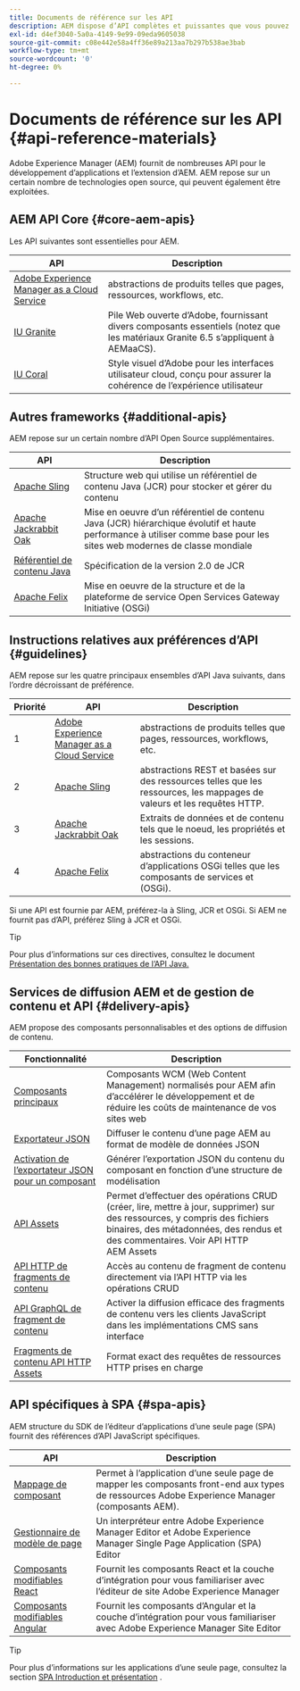```yaml
---
title: Documents de référence sur les API
description: AEM dispose d’API complètes et puissantes que vous pouvez exploiter pour votre projet d’expérience numérique.
exl-id: d4ef3040-5a0a-4149-9e99-09eda9605038
source-git-commit: c08e442e58a4ff36e89a213aa7b297b538ae3bab
workflow-type: tm+mt
source-wordcount: '0'
ht-degree: 0%

---
```


# Documents de référence sur les API {#api-reference-materials}

Adobe Experience Manager (AEM) fournit de nombreuses API pour le développement d’applications et l’extension d’AEM. AEM repose sur un certain nombre de technologies open source, qui peuvent également être exploitées.

## AEM API Core {#core-aem-apis}

Les API suivantes sont essentielles pour AEM.

| API | Description |
|---|---|
| [Adobe Experience Manager as a Cloud Service](https://www.adobe.io/experience-manager/reference-materials/cloud-service/javadoc/index.html) | abstractions de produits telles que pages, ressources, workflows, etc. |
| [IU Granite](https://helpx.adobe.com/fr/experience-manager/6-5/sites/developing/using/reference-materials/granite-ui/api/jcr_root/libs/granite/ui/index.html#) | Pile Web ouverte d’Adobe, fournissant divers composants essentiels (notez que les matériaux Granite 6.5 s’appliquent à AEMaaCS). |
| [IU Coral](https://opensource.adobe.com/coral-spectrum/documentation/) | Style visuel d’Adobe pour les interfaces utilisateur cloud, conçu pour assurer la cohérence de l’expérience utilisateur |

<!---
|Editor core JavaScript API reference|Provides all the base objects and concepts to support authoring of content resources|
--->

## Autres frameworks {#additional-apis}

AEM repose sur un certain nombre d’API Open Source supplémentaires.

| API | Description |
|---|---|
| [Apache Sling](https://sling.apache.org/apidocs/sling11/) | Structure web qui utilise un référentiel de contenu Java (JCR) pour stocker et gérer du contenu |
| [Apache Jackrabbit Oak](http://jackrabbit.apache.org/oak/docs/oak_api/overview.html) | Mise en oeuvre d’un référentiel de contenu Java (JCR) hiérarchique évolutif et haute performance à utiliser comme base pour les sites web modernes de classe mondiale |
| [Référentiel de contenu Java](https://www.adobe.io/experience-manager/reference-materials/spec/javax.jcr/javadocs/jcr-2.0/index.html) | Spécification de la version 2.0 de JCR |
| [Apache Felix](https://felix.apache.org) | Mise en oeuvre de la structure et de la plateforme de service Open Services Gateway Initiative (OSGi) |

## Instructions relatives aux préférences d’API {#guidelines}

AEM repose sur les quatre principaux ensembles d’API Java suivants, dans l’ordre décroissant de préférence.

| Priorité | API | Description |
|---|---|---|
| 1 | [Adobe Experience Manager as a Cloud Service](https://www.adobe.io/experience-manager/reference-materials/cloud-service/javadoc/index.html) | abstractions de produits telles que pages, ressources, workflows, etc. |
| 2 | [Apache Sling](https://sling.apache.org/apidocs/sling11/) | abstractions REST et basées sur des ressources telles que les ressources, les mappages de valeurs et les requêtes HTTP. |
| 3 | [Apache Jackrabbit Oak](http://jackrabbit.apache.org/oak/docs/oak_api/overview.html) | Extraits de données et de contenu tels que le noeud, les propriétés et les sessions. |
| 4 | [Apache Felix](https://felix.apache.org/) | abstractions du conteneur d’applications OSGi telles que les composants de services et (OSGi). |

Si une API est fournie par AEM, préférez-la à Sling, JCR et OSGi. Si AEM ne fournit pas d’API, préférez Sling à JCR et OSGi.

>[!TIP]
>
>Pour plus d’informations sur ces directives, consultez le document [Présentation des bonnes pratiques de l’API Java.](https://experienceleague.adobe.com/docs/experience-manager-learn/foundation/development/understand-java-api-best-practices.html?lang=fr)

## Services de diffusion AEM et de gestion de contenu et API {#delivery-apis}

AEM propose des composants personnalisables et des options de diffusion de contenu.

| Fonctionnalité | Description |
|---|---|
| [Composants principaux](https://experienceleague.adobe.com/docs/experience-manager-core-components/using/introduction.html?lang=fr) | Composants WCM (Web Content Management) normalisés pour AEM afin d’accélérer le développement et de réduire les coûts de maintenance de vos sites web |
| [Exportateur JSON](/help/implementing/developing/components/json-exporter.md)  | Diffuser le contenu d’une page AEM au format de modèle de données JSON |
| [Activation de l’exportateur JSON pour un composant](/help/implementing/developing/components/enabling-json-exporter.md) | Générer l’exportation JSON du contenu du composant en fonction d’une structure de modélisation |
| [API Assets](/help/assets/mac-api-assets.md) | Permet d’effectuer des opérations CRUD (créer, lire, mettre à jour, supprimer) sur des ressources, y compris des fichiers binaires, des métadonnées, des rendus et des commentaires. Voir API HTTP AEM Assets |
| [API HTTP de fragments de contenu](/help/assets/content-fragments/assets-api-content-fragments.md) | Accès au contenu de fragment de contenu directement via l’API HTTP via les opérations CRUD |
| [API GraphQL de fragment de contenu](/help/assets/content-fragments/graphql-api-content-fragments.md) | Activer la diffusion efficace des fragments de contenu vers les clients JavaScript dans les implémentations CMS sans interface |
| [Fragments de contenu API HTTP Assets](https://experienceleague.adobe.com/docs/experience-manager-cloud-service/assets/admin/mac-api-assets.html?lang=fr) | Format exact des requêtes de ressources HTTP prises en charge |

## API spécifiques à SPA {#spa-apis}

AEM structure du SDK de l’éditeur d’applications d’une seule page (SPA) fournit des références d’API JavaScript spécifiques.

| API | Description |
|---|---|
| [Mappage de composant](https://www.npmjs.com/package/@adobe/aem-spa-component-mapping) | Permet à l’application d’une seule page de mapper les composants front-end aux types de ressources Adobe Experience Manager (composants AEM). |
| [Gestionnaire de modèle de page](https://www.npmjs.com/package/@adobe/aem-spa-page-model-manager) | Un interpréteur entre Adobe Experience Manager Editor et Adobe Experience Manager Single Page Application (SPA) Editor |
| [Composants modifiables React](https://www.npmjs.com/package/@adobe/aem-react-editable-components) | Fournit les composants React et la couche d’intégration pour vous familiariser avec l’éditeur de site Adobe Experience Manager |
| [Composants modifiables Angular](https://www.npmjs.com/package/@adobe/aem-angular-editable-components) | Fournit les composants d’Angular et la couche d’intégration pour vous familiariser avec Adobe Experience Manager Site Editor |

>[!TIP]
>
>Pour plus d’informations sur les applications d’une seule page, consultez la section [SPA Introduction et présentation](/help/implementing/developing/hybrid/introduction.md) .
